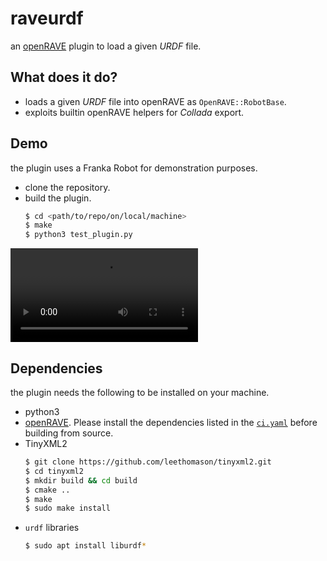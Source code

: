 # raveurdf

an [openRAVE](https://openrave.org/) plugin to load a given *URDF* file.

## What does it do?

- loads a given *URDF* file into openRAVE as `OpenRAVE::RobotBase`.
- exploits builtin openRAVE helpers for *Collada* export.

## Demo

the plugin uses a Franka Robot for demonstration purposes.

- clone the repository.
- build the plugin.
  ```bash
  $ cd <path/to/repo/on/local/machine>
  $ make
  $ python3 test_plugin.py
  ```

![](assets/plugin_showcase.mp4)

## Dependencies

the plugin needs the following to be installed on your machine.

- python3
- [openRAVE](https://github.com/Ahmed-M-Naguib/openrave/tree/agile-changes).
  Please install the dependencies listed in the [`ci.yaml`](https://github.com/Ahmed-M-Naguib/openrave/blob/agile-changes/.github/workflows/ci.yaml) before building from source.
- TinyXML2  
    ```bash
    $ git clone https://github.com/leethomason/tinyxml2.git
    $ cd tinyxml2
    $ mkdir build && cd build
    $ cmake ..
    $ make
    $ sudo make install
    ```
- `urdf` libraries
    ```bash
    $ sudo apt install liburdf*
    ```
